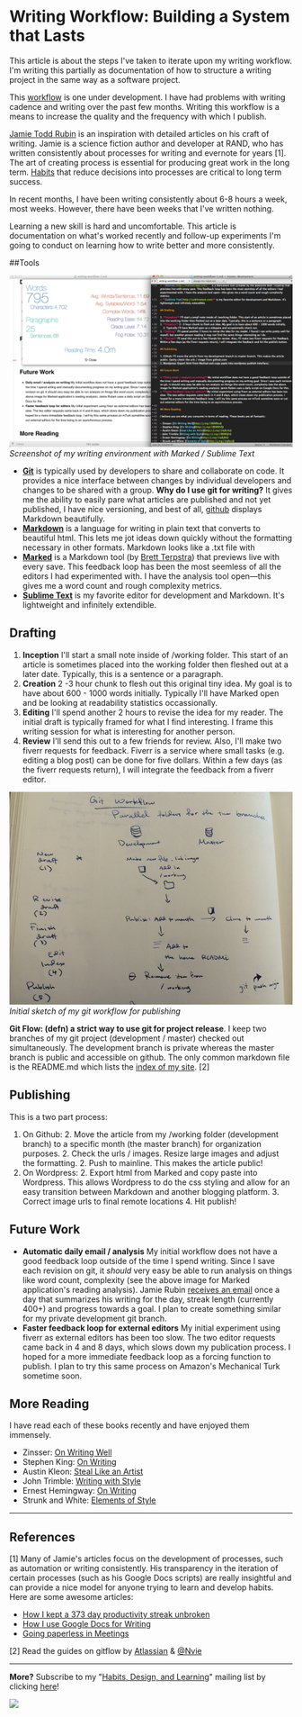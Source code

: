 # Writing Workflow: Building a System that Lasts

This article is about the steps I've taken to iterate upon my writing workflow. I'm writing this partially as documentation of how to structure a writing project in the same way as a software project.

This [workflow](http://j.mp/1tJ7Gnq) is one under development. I have had problems with writing cadence and writing over the past few months. Writing this workflow is a means to  increase the quality and the frequency with which I publish.

[Jamie Todd Rubin](http://www.jamierubin.net) is an inspiration with detailed articles on his craft of writing. Jamie is a science fiction author and developer at RAND, who has written consistently about processes for writing and evernote for years [1]. The art of creating process is essential for producing great work in the long term. [Habits](http://j.mp/1tnMQNv) that reduce decisions into processes are critical to long term success.

In recent months, I have been writing consistently about 6-8 hours a week, most weeks. However, there have been weeks that I've written nothing.

Learning a new skill is hard and uncomfortable. This article is documentation on what's worked recently and follow-up experiments I'm going to conduct on learning how to write better and more consistently.

##Tools

![](screenshot.png)   
*Screenshot of my writing environment with Marked / Sublime Text*

- **[Git](http://git-scm.com)** is typically used by developers to share and collaborate on code. It provides a nice interface between changes by individual developers and changes to be shared with a group. **Why do I use git for writing?** It gives me the ability to easily pare what articles are published and not yet published, I have nice versioning, and best of all, [github](https://github.com/fxchen/frankc) displays Markdown beautifully.
- **[Markdown](http://daringfireball.net/projects/markdown)** is a language for writing in plain text that converts to beautiful html. This lets me jot ideas down quickly without the formatting necessary in other formats. Markdown looks like a .txt file with 
- **[Marked](http://marked2app.com)** is a Markdown tool (by [Brett Terpstra](http://brettterpstra.com)) that previews live with every save. This feedback loop has been the most seemless of all the editors I had experimented with. I have the analysis tool open—this gives me a word count and rough complexity metrics.
- **[Sublime Text](http://sublimetext.com)** is my favorite editor for development and Markdown. It's lightweight and infinitely extendible.

## Drafting

1. **Inception** I'll start a small note inside of /working folder. This start of an article is sometimes placed into the working folder then fleshed out at a later date. Typically, this is a sentence or a paragraph.
1. **Creation** 2 -3 hour chunk to flesh out this original tiny idea. My goal is to have about 600 - 1000 words initially. Typically I'll have Marked open and be looking at readability statistics occassionally.
1. **Editing** I'll spend another 2 hours to revise the idea for my reader. The initial draft is typically framed for what I find interesting. I frame this writing session for what is interesting for another person.
1. **Review** I'll send this out to a few friends for review. Also, I'll make two fiverr requests for feedback. Fiverr is a service where small tasks (e.g. editing a blog post) can be done for five dollars. Within a few days (as the fiverr requests return), I will integrate the feedback from a fiverr editor.

![](gitflow.jpg)   
*Initial sketch of my git workflow for publishing*

**Git Flow: (defn) a strict way to use git for project release**. I keep two branches of my git project (development / master) checked out simultaneously. The development branch is private whereas the master branch is public and accessible on github. The only common markdown file is the README.md which lists the [index of my site](https://github.com/fxchen/frankc). [2]

## Publishing

This is a two part process: 

1. On Github:
    2. Move the article from my /working folder (development branch) to a specific month (the master branch) for organization purposes. 
    2. Check the urls / images. Resize large images and adjust the formatting.
    2. Push to mainline. This makes the article public!
1. On Wordpress: 
    2. Export html from Marked and copy paste into Wordpress. This allows Wordpress to do the css styling and allow for an easy transition between Markdown and another blogging platform.
    3. Correct image urls to final remote locations
    4. Hit publish!

## Future Work

- **Automatic daily email / analysis** My initial workflow does not have a good feedback loop outside of the time I spend writing. Since I save each revision on git, it *should* very easy be able to run analysis on things like word count, complexity (see the above image for Marked application's reading analysis). Jamie Rubin [receives an email](http://j.mp/1r671xw) once a day that summarizes his writing for the day, streak length (currently 400+) and progress towards a goal. I plan to create something similar for my private development git branch.
- **Faster feedback loop for external editors** My initial experiment using fiverr as external editors has been too slow. The two editor requests came back in 4 and 8 days, which slows down my publication process. I hoped for a more immediate feedback loop as a forcing function to publish. I plan to try this same process on Amazon's Mechanical Turk sometime soon.

## More Reading

I have read each of these books recently and have enjoyed them immensely.

- Zinsser: [On Writing Well](http://j.mp/1BSWRoz)
- Stephen King: [On Writing](http://j.mp/1BSWNVS)
- Austin Kleon: [Steal Like an Artist](http://j.mp/1lqRc4o)
- John Trimble: [Writing with Style](http://j.mp/1BSWQkt)
- Ernest Hemingway: [On Writing](http://j.mp/1lqRjNk)
- Strunk and White: [Elements of Style](http://j.mp/1lqRicd)

-----

## References

[1] Many of Jamie's articles focus on the development of processes, such as automation or writing consistently. His transparency in the iteration of certain processes (such as his Google Docs scripts) are really insightful and can provide a nice model for anyone trying to learn and develop habits. Here are some awesome articles:
- [How I kept a 373 day productivity streak unbroken](http://99u.com/articles/30801/how-i-kept-a-373-day-productivity-streak-unbroken)
- [How I use Google Docs for Writing](http://www.jamierubin.net/2014/08/08/how-i-use-google-docs-for-writing)
- [Going paperless in Meetings](http://www.jamierubin.net/2014/05/20/going-paperless-whiteboards-webmeetings-evernote-and-skitch)

[2] Read the guides on gitflow by [Atlassian](https://www.atlassian.com/git/workflows#!workflow-gitflow) & [@Nvie](http://nvie.com/posts/a-successful-git-branching-model/) 

---- 

**More?** Subscribe to my "[Habits, Design, and Learning](https://tinyletter.com/frankc)" mailing list by clicking [here](https://tinyletter.com/frankc)!

![](https://ga-beacon.appspot.com/UA-36961797-1/sheets/2014-aug-writing-workflow)
